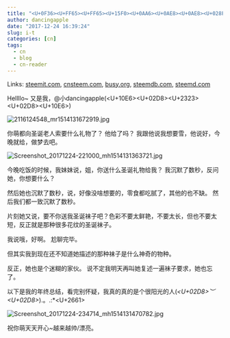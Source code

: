 ```yaml
---
title: "<U+0F36><U+FF65><U+FF65><U+15F0><U+0AA6><U+0AE8><U+0AE8><U+028F> <U+1613><U+0AAE><U+0AE8><U+0131><U+0AA1>τ<U+0D28><U+0A68><U+0AA1><U+FF65><U+FF65><U+0F36>"
author: dancingapple
date: "2017-12-24 16:39:24"
slug: i-t
categories: [cn]
tags: 
  - cn
  - blog
  - cn-reader
---
```


Links: [steemit.com](https://steemit.com/cn/@dancingapple/i-t), [cnsteem.com](https://cnsteem.com/cn/@dancingapple/i-t), [busy.org](https://busy.org/cn/@dancingapple/i-t), [steemdb.com](https://steemdb.com/cn/@dancingapple/i-t), [steemd.com](https://steemd.com/cn/@dancingapple/i-t)

Hellllo~
又是我，@小dancingapple(<U+10E6><U+02D8><U+2323><U+02D8><U+10E6>)

![2116124548_mr1514131672919.jpg](https://steemitimages.com/DQmXXiNNgEE7MZG2WAgEXuCzC1dRhQT3qNPuov8qJicQgwv/2116124548_mr1514131672919.jpg)

你萌都向圣诞老人索要什么礼物了？
他给了吗？
我跟他说我想要雪，他说好，今晚就给，做梦去吧。

![Screenshot_20171224-221000_mh1514131363721.jpg](https://steemitimages.com/DQmRqmZCoCiLkUXYspv7ps9TrWLJ5jgrmqux2Tdq8sQF2pY/Screenshot_20171224-221000_mh1514131363721.jpg)

今晚吃饭的时候，我妹妹说，姐，你送什么圣诞礼物给我？
我沉默了数秒，反问她，你想要什么？

然后她也沉默了数秒，说，好像没啥想要的，零食都吃腻了，其他的也不缺。
然后我们都一致沉默了数秒。

片刻她又说，要不你送我圣诞袜子吧？色彩不要太鲜艳，不要太长，但也不要太短，反正就是那种很多花纹的圣诞袜子。

我说哦，好啊。
尬聊完毕。

但其实我到现在还不知道她描述的那种袜子是什么神奇的物种。

反正，她也是个迷糊的家伙。
说不定我明天再叫她复述一遍袜子要求，她也忘了。

以下是我的年终总结，看完别怀疑，我真的真的是个很阳光的人(*<U+02D8>︶<U+02D8>*).。.:*<U+2661>

![Screenshot_20171224-234714_mh1514131470782.jpg](https://steemitimages.com/DQmR8LpBiBfvMJ5Nc4LgeUzbV5p5zHuSxTbi7FdurmZqQV1/Screenshot_20171224-234714_mh1514131470782.jpg)

祝你萌天天开心~越来越帅/漂亮。
